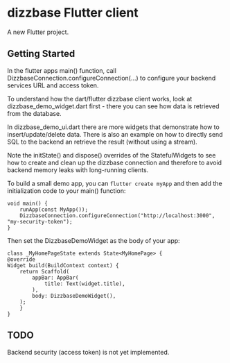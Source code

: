 # dizzbase Flutter client

A new Flutter project.

## Getting Started

In the flutter apps main() function, call DizzbaseConnection.configureConnection(...) to configure your backend services URL and access token.

To understand how the dart/flutter dizzbase client works, look at dizzbase_demo_widget.dart first - there you can see how data is retrieved from the database.

In dizzbase_demo_ui.dart there are more widgets that demonstrate how to insert/update/delete data. There is also an example on how to directly send SQL to the backend an retrieve the result (without using a stream).

Note the initState() and dispose() overrides of the StatefulWidgets to see how to create and clean up the dizzbase connection and therefore to avoid backend memory leaks with long-running clients.

To build a small demo app, you can ```flutter create myApp``` and then add the initialization code to your main() function:

    void main() {
        runApp(const MyApp());
        DizzbaseConnection.configureConnection("http://localhost:3000", "my-security-token");
    }

Then set the DizzbaseDemoWidget as the body of your app:

    class _MyHomePageState extends State<MyHomePage> {
    @override
    Widget build(BuildContext context) {
        return Scaffold(
            appBar: AppBar(
                title: Text(widget.title),
            ),
            body: DizzbaseDemoWidget(),
        );
        }
    }

## TODO 

Backend security (access token) is not yet implemented.
